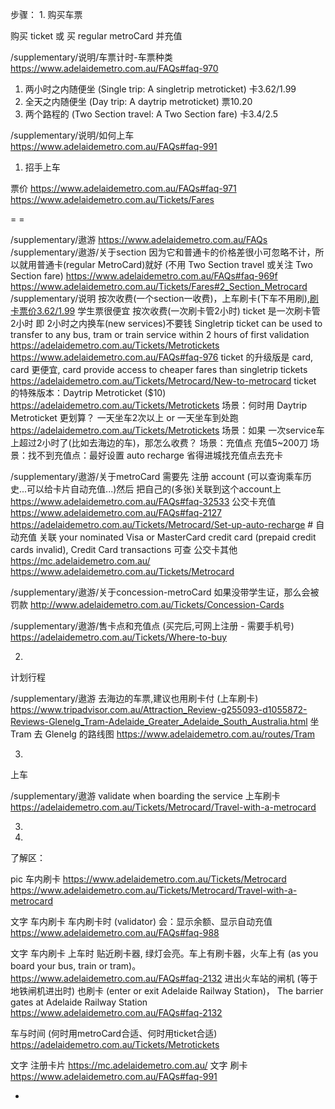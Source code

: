 


步骤：
1.
购买车票

购买 ticket 或 买 regular metroCard 并充值

/supplementary/说明/车票计时-车票种类
https://www.adelaidemetro.com.au/FAQs#faq-970
1. 两小时之内随便坐 (Single trip: A singletrip metroticket)  卡3.62/1.99
2. 全天之内随便坐 (Day trip: A daytrip metroticket)          票10.20
3. 两个路程的 (Two Section travel: A Two Section fare)      卡3.4/2.5

/supplementary/说明/如何上车
https://www.adelaidemetro.com.au/FAQs#faq-991
1. 招手上车

票价
https://www.adelaidemetro.com.au/FAQs#faq-971
https://www.adelaidemetro.com.au/Tickets/Fares

= =

/supplementary/遨游
https://www.adelaidemetro.com.au/FAQs
/supplementary/遨游/关于section
因为它和普通卡的价格差很小可忽略不计，所以就用普通卡(regular MetroCard)就好 (不用 Two Section travel 或关注 Two Section fare)
https://www.adelaidemetro.com.au/FAQs#faq-969f
https://www.adelaidemetro.com.au/Tickets/Fares#2_Section_Metrocard
/supplementary/说明
按次收费(一个section一收费)，上车刷卡(下车不用刷),[刷卡票价3.62/1.99](https://www.adelaidemetro.com.au/Tickets/Fares)
学生票很便宜
按次收费(一次刷卡管2小时)
ticket 是一次刷卡管2小时 即 2小时之内换车(new services)不要钱 Singletrip ticket can be used to transfer to any bus, tram or train service within 2 hours of first validation  https://adelaidemetro.com.au/Tickets/Metrotickets https://www.adelaidemetro.com.au/FAQs#faq-976
ticket 的升级版是 card, card 更便宜, card provide access to cheaper fares than singletrip tickets https://adelaidemetro.com.au/Tickets/Metrocard/New-to-metrocard
ticket 的特殊版本：Daytrip Metroticket ($10) https://adelaidemetro.com.au/Tickets/Metrotickets
场景：何时用 Daytrip Metroticket 更划算？ 一天坐车2次以上 or 一天坐车到处跑 https://adelaidemetro.com.au/Tickets/Metrotickets
场景：如果 一次service车上超过2小时了(比如去海边的车)，那怎么收费？
场景：充值点 充值5~200刀
场景：找不到充值点：最好设置 auto recharge 省得进城找充值点去充卡

/supplementary/遨游/关于metroCard
需要先 注册 account (可以查询乘车历史...可以给卡片自动充值...)然后 把自己的(多张)关联到这个account上
https://www.adelaidemetro.com.au/FAQs#faq-32533
公交卡充值
https://www.adelaidemetro.com.au/FAQs#faq-2127
https://adelaidemetro.com.au/Tickets/Metrocard/Set-up-auto-recharge # 自动充值 关联 your nominated Visa or MasterCard credit card (prepaid credit cards invalid), Credit Card transactions 可查
公交卡其他
https://mc.adelaidemetro.com.au/
https://www.adelaidemetro.com.au/Tickets/Metrocard

/supplementary/遨游/关于concession-metroCard
如果没带学生证，那么会被罚款
http://www.adelaidemetro.com.au/Tickets/Concession-Cards

/supplementary/遨游/售卡点和充值点 (买完后,可网上注册 - 需要手机号)
https://adelaidemetro.com.au/Tickets/Where-to-buy


2.
计划行程

/supplementary/遨游
去海边的车票,建议也用刷卡付 (上车刷卡)
https://www.tripadvisor.com.au/Attraction_Review-g255093-d1055872-Reviews-Glenelg_Tram-Adelaide_Greater_Adelaide_South_Australia.html
坐 Tram 去 Glenelg 的路线图
https://www.adelaidemetro.com.au/routes/Tram


3.
上车

/supplementary/遨游
validate when boarding the service 上车刷卡
https://adelaidemetro.com.au/Tickets/Metrocard/Travel-with-a-metrocard



3.
4.







了解区：

pic 车内刷卡
https://www.adelaidemetro.com.au/Tickets/Metrocard
https://www.adelaidemetro.com.au/Tickets/Metrocard/Travel-with-a-metrocard

文字 车内刷卡
车内刷卡时 (validator) 会：显示余额、显示自动充值
https://www.adelaidemetro.com.au/FAQs#faq-988

文字 车内刷卡
上车时 贴近刷卡器, 绿灯会亮。车上有刷卡器，火车上有 (as you board your bus, train or tram)。 
https://www.adelaidemetro.com.au/FAQs#faq-2132
进出火车站的闸机 (等于地铁闸机进出时) 也刷卡 (enter or exit Adelaide Railway Station)， The barrier gates at Adelaide Railway Station
https://www.adelaidemetro.com.au/FAQs#faq-2132

车与时间 (何时用metroCard合适、何时用ticket合适)
https://adelaidemetro.com.au/Tickets/Metrotickets

文字 注册卡片
https://mc.adelaidemetro.com.au/
文字 刷卡
https://www.adelaidemetro.com.au/FAQs#faq-991

-

